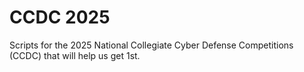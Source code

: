 # CCDC 2025
Scripts for the 2025 National Collegiate Cyber Defense Competitions (CCDC) that will help us get 1st.
